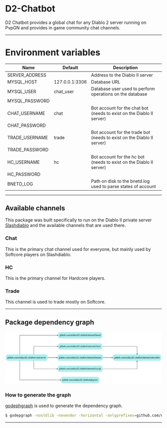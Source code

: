 # D2-Chatbot
D2 Chatbot provides a global chat for any Diablo 2 server running on PvpGN and provides in game community chat channels.

--- 

# Environment variables
| Name           	| Default        	| Description                                                            	|
|----------------	|----------------	|------------------------------------------------------------------------	|
| SERVER_ADDRESS 	|                	| Address to the Diablo II server                                        	|
| MYSQL_HOST     	| 127.0.0.1:3306 	| Database URL                                                           	|
| MYSQL_USER     	| chat_user      	| Database user used to perform operations on the database               	|
| MYSQL_PASSWORD 	|                	|                                                                        	|
| CHAT_USERNAME  	| chat           	| Bot account for the chat bot (needs to exist on the Diablo II server)  	|
| CHAT_PASSWORD  	|                	|                                                                        	|
| TRADE_USERNAME 	| trade          	| Bot account for the trade bot (needs to exist on the Diablo II server) 	|
| TRADE_PASSWORD 	|                	|                                                                        	|
| HC_USERNAME    	| hc             	| Bot account for the hc bot (needs to exist on the Diablo II server)    	|
| HC_PASSWORD    	|                	|                                                                        	|
| BNETD_LOG      	|                	| Path on disk to the bnetd.log used to parse states of account          	|

--- 

## Available channels
This package was built specifically to run on the Diablo II private server [Slashdiablo](https://slashdiablo.net) and the
available channels that are used there.

### Chat
This is the primary chat channel used for everyone, but mainly used by Softcore players on Slashdiablo.

### HC
This is the primary channel for Hardcore players.

### Trade
This channel is used to trade mostly on Softcore.

---

## Package dependency graph
![Package dependency graph](docs/deps.png)

### How to generate the graph
[godephgraph](https://github.com/kisielk/godepgraph) is used to generate the dependency graph.

```bash
$ godepgraph -nostdlib -novendor -horizontal -onlyprefixes=github.com/nokka/d2-chatbot github.com/nokka/d2-chatbot/cmd/server | dot -Tpng -o docs/deps.png
```
---
